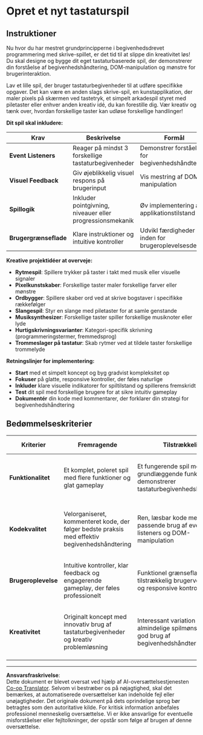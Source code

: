 <!--
CO_OP_TRANSLATOR_METADATA:
{
  "original_hash": "3eac59d70e2532a677a2ce6bf765485a",
  "translation_date": "2025-10-23T22:09:27+00:00",
  "source_file": "4-typing-game/typing-game/assignment.md",
  "language_code": "da"
}
-->
# Opret et nyt tastaturspil

## Instruktioner

Nu hvor du har mestret grundprincipperne i begivenhedsdrevet programmering med skrive-spillet, er det tid til at slippe din kreativitet løs! Du skal designe og bygge dit eget tastaturbaserede spil, der demonstrerer din forståelse af begivenhedshåndtering, DOM-manipulation og mønstre for brugerinteraktion.

Lav et lille spil, der bruger tastaturbegivenheder til at udføre specifikke opgaver. Det kan være en anden slags skrive-spil, en kunstapplikation, der maler pixels på skærmen ved tastetryk, et simpelt arkadespil styret med piletaster eller enhver anden kreativ idé, du kan forestille dig. Vær kreativ og tænk over, hvordan forskellige taster kan udløse forskellige handlinger!

**Dit spil skal inkludere:**

| Krav | Beskrivelse | Formål |
|------|-------------|--------|
| **Event Listeners** | Reager på mindst 3 forskellige tastaturbegivenheder | Demonstrer forståelse for begivenhedshåndtering |
| **Visuel Feedback** | Giv øjeblikkelig visuel respons på brugerinput | Vis mestring af DOM-manipulation |
| **Spillogik** | Inkluder pointgivning, niveauer eller progressionsmekanik | Øv implementering af applikationstilstand |
| **Brugergrænseflade** | Klare instruktioner og intuitive kontroller | Udvikl færdigheder inden for brugeroplevelsesdesign |

**Kreative projektidéer at overveje:**
- **Rytmespil**: Spillere trykker på taster i takt med musik eller visuelle signaler
- **Pixelkunstskaber**: Forskellige taster maler forskellige farver eller mønstre
- **Ordbygger**: Spillere skaber ord ved at skrive bogstaver i specifikke rækkefølger
- **Slangespil**: Styr en slange med piletaster for at samle genstande
- **Musiksynthesizer**: Forskellige taster spiller forskellige musiknoter eller lyde
- **Hurtigskrivningsvarianter**: Kategori-specifik skrivning (programmeringstermer, fremmedsprog)
- **Trommeslager på tastatur**: Skab rytmer ved at tildele taster forskellige trommelyde

**Retningslinjer for implementering:**
- **Start** med et simpelt koncept og byg gradvist kompleksitet op
- **Fokuser** på glatte, responsive kontroller, der føles naturlige
- **Inkluder** klare visuelle indikatorer for spiltilstand og spillerens fremskridt
- **Test** dit spil med forskellige brugere for at sikre intuitiv gameplay
- **Dokumentér** din kode med kommentarer, der forklarer din strategi for begivenhedshåndtering

## Bedømmelseskriterier

| Kriterier | Fremragende | Tilstrækkelig | Kræver forbedring |
|-----------|------------|---------------|-------------------|
| **Funktionalitet** | Et komplet, poleret spil med flere funktioner og glat gameplay | Et fungerende spil med grundlæggende funktioner, der demonstrerer tastaturbegivenhedshåndtering | En minimal implementering med begrænset funktionalitet eller betydelige fejl |
| **Kodekvalitet** | Velorganiseret, kommenteret kode, der følger bedste praksis med effektiv begivenhedshåndtering | Ren, læsbar kode med passende brug af event listeners og DOM-manipulation | Grundlæggende kodestruktur med nogle organisatoriske problemer eller ineffektive implementeringer |
| **Brugeroplevelse** | Intuitive kontroller, klar feedback og engagerende gameplay, der føles professionelt | Funktionel grænseflade med tilstrækkelig brugervejledning og responsive kontroller | Grundlæggende grænseflade med uklare instruktioner eller dårlig responsivitet |
| **Kreativitet** | Originalt koncept med innovativ brug af tastaturbegivenheder og kreativ problemløsning | Interessant variation af almindelige spilmønstre med god brug af begivenhedshåndtering | Enkel implementering af et grundlæggende koncept med minimale kreative elementer |

---

**Ansvarsfraskrivelse**:  
Dette dokument er blevet oversat ved hjælp af AI-oversættelsestjenesten [Co-op Translator](https://github.com/Azure/co-op-translator). Selvom vi bestræber os på nøjagtighed, skal det bemærkes, at automatiserede oversættelser kan indeholde fejl eller unøjagtigheder. Det originale dokument på dets oprindelige sprog bør betragtes som den autoritative kilde. For kritisk information anbefales professionel menneskelig oversættelse. Vi er ikke ansvarlige for eventuelle misforståelser eller fejltolkninger, der opstår som følge af brugen af denne oversættelse.